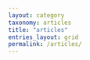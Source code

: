 ```yaml
---
layout: category
taxonomy: articles
title: "articles"
entries_layout: grid
permalink: /articles/
---
```


